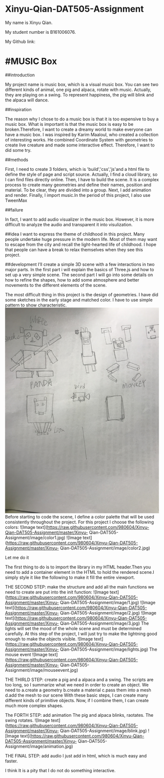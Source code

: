 # Xinyu-Qian-DAT505-Assignment

My name is Xinyu Qian.

My student number is B161006076.

My Github link:

#MUSIC Box
========
##introduction

My project name is music box, which is a visual music box. You can see two different kinds of animal, one pig and alpaca, rotate with music. Actually, they are playing on a swing. To represent  happiness, the pig will blink and the alpaca will dance.

##inspiration

The reason why I chose to do a music box is that it is too expensive to buy a music box. What is important is that the music box is easy to be broken.Therefore, I want to create a dreamy world to make everyone can have a music box.
I was inspired by Karim Maaloul, who created a collection of interesting works. He combined Coordinate System with geometries to create live creature and made some interactive effect. Therefore, I want to did some try.

##methods

First, I need to create 3 folders, which is 'build','css','js'and a html file to define the style of page and script source. Actually, I find a cloud library, so I can find files directly online. Then, I have to  build the scene. It is a complex process to create many geometries and define their names, position and material. To be clear, they are divided into a group. Next, I add animation and render. Finally, I import music.In the period of this project, I also use TweenMax

##failure

In fact, I want to add audio visualizer in the music box. However, it is more difficult to analyze the audio and transparent it into visulization.

##idea
I want to express the theme of childhood in this project. Many people undertake huge pressure in the modern life. Most of them may want to escape from the city and recall the light-hearted life of childhood. I hope that people can have a break to relax themselves when they see this project.

##development
 I’ll create a simple 3D scene with a few interactions in two major parts. In the first part i will explain the basics of Three.js and how to set up a very simple scene. The second part I will go into some details on how to refine the shapes, how to add some atmosphere and better movements to the different elements of the scene.

The most difficult thing in this project is the design of geometries. I have did some sketches in the early stage and matched color. I have to use simple pattern to show characteristic.
![Image text](https://raw.githubusercontent.com/980604/Xinyu-Qian-DAT505-Assignment/master/Xinyu-Qian-DAT505-Assignment/image/animal.jpg)
Before starting to code the scene, I  define a color palette that will be used consistently throughout the project. For this project I choose the following colors:
![Image text](https://raw.githubusercontent.com/980604/Xinyu-Qian-DAT505-Assignment/master/Xinyu- Qian-DAT505-Assignment/image/color1.jpg)
![Image text](https://raw.githubusercontent.com/980604/Xinyu-Qian-DAT505-Assignment/master/Xinyu- Qian-DAT505-Assignment/image/color2.jpg)

Let me do it

 The first thing to do is to import the library in my HTML header.Then you need to add a container element in the HTML to hold the rendered scene.I simply style it like the following to make it fill the entire viewport.

THE SECOND STEP: make the structure and add all the main functions we need to create are put into the init function:
![Image text](https://raw.githubusercontent.com/980604/Xinyu-Qian-DAT505-Assignment/master/Xinyu- Qian-DAT505-Assignment/image/1.jpg)
![Image text](https://raw.githubusercontent.com/980604/Xinyu-Qian-DAT505-Assignment/master/Xinyu- Qian-DAT505-Assignment/image/2.jpg)
![Image text](https://raw.githubusercontent.com/980604/Xinyu-Qian-DAT505-Assignment/master/Xinyu- Qian-DAT505-Assignment/image/3.jpg)
The lights will set the mood of the whole scene and must be determined carefully. At this step of the project, I will just try to make the lightning good enough to make the objects visible.
![Image text](https://raw.githubusercontent.com/980604/Xinyu-Qian-DAT505-Assignment/master/Xinyu- Qian-DAT505-Assignment/image/lights.jpg)
The mouse event
![Image text](https://raw.githubusercontent.com/980604/Xinyu-Qian-DAT505-Assignment/master/Xinyu- Qian-DAT505-Assignment/image/mouseevent.jpg)

THE THIRLD STEP: create a pig and a alpaca and a swing.
 The scripts are too long, so I summarize what we need in order to create an object. We need to
a.create a geometry
b.create a material
c.pass them into a mesh
d.add the mesh to our scene
With these basic steps, I can create many different kinds of primitive objects. Now, if I combine them, I can create much more complex shapes.

The FORTH STEP: add animation
The pig and alpaca blinks, raotates.
The swing rotates.
![Image text](https://raw.githubusercontent.com/980604/Xinyu-Qian-DAT505-Assignment/master/Xinyu- Qian-DAT505-Assignment/image/blink.jpg)
![Image text](https://raw.githubusercontent.com/980604/Xinyu-Qian-DAT505-Assignment/master/Xinyu- Qian-DAT505-Assignment/image/animation.jpg)

THE FINAL STEP: add audio
I just add in html, which is much easy and faster.

I think It is a pity that I do not do something interactive.
